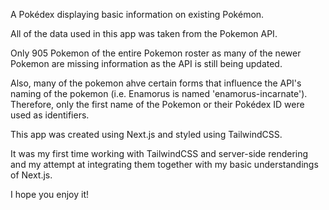 A Pokédex displaying basic information on existing Pokémon.

All of the data used in this app was taken from the Pokemon API.

Only 905 Pokemon of the entire Pokemon roster as many of the newer Pokemon are missing information as the API is still being updated. 

Also, many of the pokemon ahve certain forms that influence the API's naming of the pokemon (i.e. Enamorus is named 'enamorus-incarnate'). Therefore, only the first name of the Pokemon or their Pokédex ID were used as identifiers.

This app was created using Next.js and styled using TailwindCSS. 

It was my first time working with TailwindCSS and server-side rendering and my attempt at integrating them together with my basic understandings of Next.js.

I hope you enjoy it!
